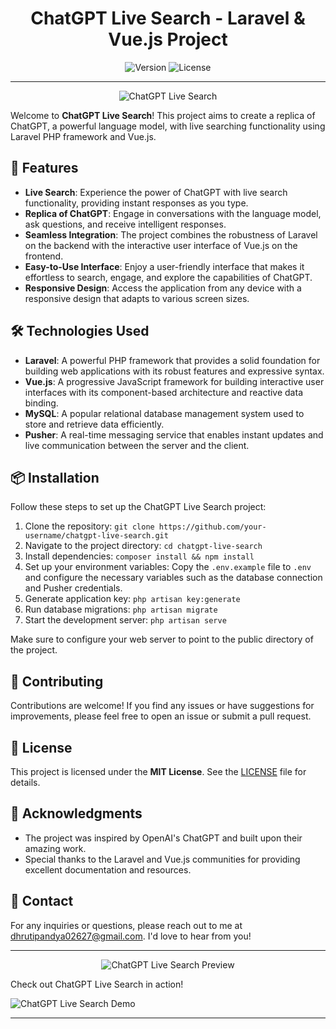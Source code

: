 
<h1 align="center">ChatGPT Live Search - Laravel & Vue.js Project</h1>

<p align="center">
  <img src="https://img.shields.io/badge/version-1.0.0-brightgreen" alt="Version">
  <img src="https://img.shields.io/badge/license-MIT-blue" alt="License">
</p>

---

<div align="center">

![ChatGPT Live Search](https://upload.wikimedia.org/wikipedia/commons/thumb/0/04/ChatGPT_logo.svg/512px-ChatGPT_logo.svg.png?20230318122128)

</div>

Welcome to **ChatGPT Live Search**! This project aims to create a replica of ChatGPT, a powerful language model, with live searching functionality using Laravel PHP framework and Vue.js.

## 🚀 Features

- **Live Search**: Experience the power of ChatGPT with live search functionality, providing instant responses as you type.
- **Replica of ChatGPT**: Engage in conversations with the language model, ask questions, and receive intelligent responses.
- **Seamless Integration**: The project combines the robustness of Laravel on the backend with the interactive user interface of Vue.js on the frontend.
- **Easy-to-Use Interface**: Enjoy a user-friendly interface that makes it effortless to search, engage, and explore the capabilities of ChatGPT.
- **Responsive Design**: Access the application from any device with a responsive design that adapts to various screen sizes.

## 🛠️ Technologies Used

- **Laravel**: A powerful PHP framework that provides a solid foundation for building web applications with its robust features and expressive syntax.
- **Vue.js**: A progressive JavaScript framework for building interactive user interfaces with its component-based architecture and reactive data binding.
- **MySQL**: A popular relational database management system used to store and retrieve data efficiently.
- **Pusher**: A real-time messaging service that enables instant updates and live communication between the server and the client.

## 📦 Installation

Follow these steps to set up the ChatGPT Live Search project:

1. Clone the repository: `git clone https://github.com/your-username/chatgpt-live-search.git`
2. Navigate to the project directory: `cd chatgpt-live-search`
3. Install dependencies: `composer install && npm install`
4. Set up your environment variables: Copy the `.env.example` file to `.env` and configure the necessary variables such as the database connection and Pusher credentials.
5. Generate application key: `php artisan key:generate`
6. Run database migrations: `php artisan migrate`
7. Start the development server: `php artisan serve`

Make sure to configure your web server to point to the public directory of the project.

## 🤝 Contributing

Contributions are welcome! If you find any issues or have suggestions for improvements, please feel free to open an issue or submit a pull request.

## 📜 License

This project is licensed under the **MIT License**. See the [LICENSE](LICENSE) file for details.

## 🙌 Acknowledgments

- The project was inspired by OpenAI's ChatGPT and built upon their amazing work.
- Special thanks to the Laravel and Vue.js communities for providing excellent documentation and resources.

## 📧 Contact

For any inquiries or questions, please reach out to me at dhrutipandya02627@gmail.com. I'd love to hear from you!

---

<div align="center">

![ChatGPT Live Search Preview](preview.png)

</div>

Check out ChatGPT Live Search in action!

![ChatGPT Live Search Demo](demo.gif)

---

